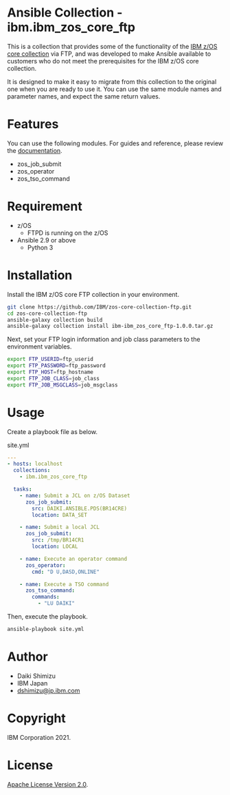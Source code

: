 Ansible Collection - ibm.ibm_zos_core_ftp
=========================================

This is a collection that provides some of the functionality of the [IBM z/OS core collection](https://galaxy.ansible.com/ibm/ibm_zos_core) via FTP, and was developed to make Ansible available to customers who do not meet the prerequisites for the IBM z/OS core collection.

It is designed to make it easy to migrate from this collection to the original one when you are ready to use it. You can use the same module names and parameter names, and expect the same return values.


Features
========

You can use the following modules. For guides and reference, please review the [documentation](https://ibm.github.io/z_ansible_collections_doc/ibm_zos_core/docs/source/modules.html).


* zos_job_submit
* zos_operator
* zos_tso_command


Requirement
===========

* z/OS
  * FTPD is running on the z/OS
* Ansible 2.9 or above
  * Python 3


Installation
============

Install the IBM z/OS core FTP collection in your environment.


```bash
git clone https://github.com/IBM/zos-core-collection-ftp.git
cd zos-core-collection-ftp
ansible-galaxy collection build
ansible-galaxy collection install ibm-ibm_zos_core_ftp-1.0.0.tar.gz
```


Next, set your FTP login information and job class parameters to the environment variables.


```bash
export FTP_USERID=ftp_userid
export FTP_PASSWORD=ftp_password
export FTP_HOST=ftp_hostname
export FTP_JOB_CLASS=job_class
export FTP_JOB_MSGCLASS=job_msgclass
```


Usage
=====

Create a playbook file as below.


site.yml
```yml
---
- hosts: localhost
  collections: 
    - ibm.ibm_zos_core_ftp

  tasks:
    - name: Submit a JCL on z/OS Dataset
      zos_job_submit:
        src: DAIKI.ANSIBLE.PDS(BR14CRE)
        location: DATA_SET

    - name: Submit a local JCL
      zos_job_submit:
        src: /tmp/BR14CR1
        location: LOCAL

    - name: Execute an operator command
      zos_operator:
        cmd: "D U,DASD,ONLINE"

    - name: Execute a TSO command
      zos_tso_command:
        commands:
          - "LU DAIKI"

```


Then, execute the playbook.


```bash
ansible-playbook site.yml
```


Author
======

* Daiki Shimizu
* IBM Japan
* dshimizu@jp.ibm.com


Copyright
=========

IBM Corporation 2021.


License
=======

[Apache License Version 2.0](http://www.apache.org/licenses/LICENSE-2.0).
